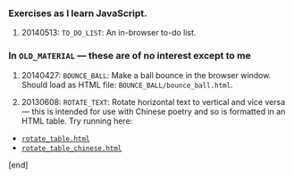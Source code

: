 ### Exercises as I learn JavaScript. 

 1. 20140513: `TO_DO_LIST`: An in-browser to-do list.

### In `OLD_MATERIAL` — these are of no interest except to me

 1. 20140427: `BOUNCE_BALL`: Make a ball bounce in the browser window. Should load as HTML file: `BOUNCE_BALL/bounce_ball.html`.

 1. 20130608: `ROTATE_TEXT`: Rotate horizontal text to vertical and vice versa — this is intended for use with Chinese poetry and so is formatted in an HTML table. Try running here:
  * [`rotate_table.html`](http://htmlpreview.github.com/?https://github.com/brannerchinese/JsPlay/blob/master/rotate_table.html)
  * [`rotate_table_chinese.html`](http://htmlpreview.github.com/?https://github.com/brannerchinese/JsPlay/blob/master/rotate_table_chinese.html)

[end]
